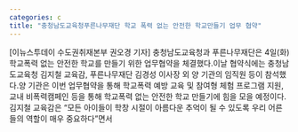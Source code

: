 ```yaml
---
categories: c
title: "충청남도교육청푸른나무재단 학교 폭력 없는 안전한 학교만들기 업무 협약"
---
```

[이뉴스투데이 수도권취재본부 권오경 기자] 충청남도교육청과 푸른나무재단은 4일(화) 학교폭력 없는 안전한 학교를 만들기 위한 업무협약을 체결했다.이날 협약식에는 충청남도교육청 김지철 교육감, 푸른나무재단 김경성 이사장 외 양 기관의 임직원 등이 참석했다.양 기관은 이번 업무협약을 통해 학교폭력 예방 교육 및 참여형 체험 프로그램 지원, 교내 비폭력캠페인 등을 통해 학교폭력 없는 안전한 학교 만들기에 힘을 모을 예정이다.김지철 교육감은 “모든 아이들이 학창 시절이 아름다운 추억이 될 수 있도록 우리 어른들의 역할이 매우 중요하다”면서